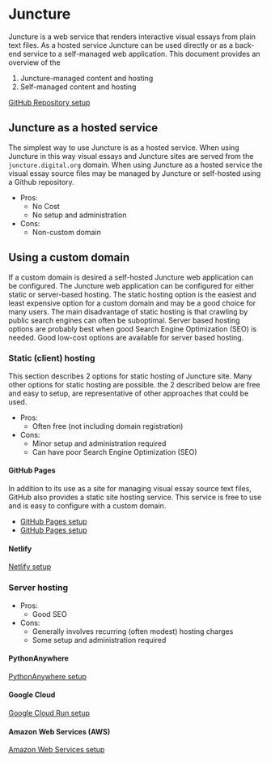 # Juncture

Juncture is a web service that renders interactive visual essays from plain text files.  As a hosted service Juncture can be used directly or as a back-end service to a self-managed web application.  This document provides an overview of the 

1. Juncture-managed content and hosting
2. Self-managed content and hosting

[GitHub Repository setup](github-setup)

## Juncture as a hosted service

The simplest way to use Juncture is as a hosted service.  When using Juncture in this way visual essays and Juncture sites are served from the `juncture.digital.org` domain.  When using Juncture as a hosted service the visual essay source files may be managed by Juncture or self-hosted using a Github repository.

- Pros:
  - No Cost
  - No setup and administration
- Cons:
  - Non-custom domain

## Using a custom domain

If a custom domain is desired a self-hosted Juncture web application can be configured.  The Juncture web application can be configured for either static or server-based hosting.  The static hosting option is the easiest and least expensive option for a custom domain and may be a good choice for many users.  The main disadvantage of static hosting is that crawling by public search engines can often be suboptimal.  Server based hosting options are probably best when good Search Engine Optimization (SEO) is needed.  Good low-cost options are available for server based hosting.

### Static (client) hosting

This section describes 2 options for static hosting of Juncture site.  Many other options for static hosting are possible.  the 2 described below are free and easy to setup, are representative of other approaches that could be used.

- Pros:
  - Often free (not including domain registration)
- Cons:
  - Minor setup and administration required
  - Can have poor Search Engine Optimization (SEO)

#### GitHub Pages

In addition to its use as a site for managing visual essay source text files, GitHub also provides a static site hosting service.  This service is free to use and is easy to configure with a custom domain.

- [GitHub Pages setup](github-pages-setup)
- [GitHub Pages setup](./github-pages-setup)

#### Netlify

[Netlify setup](netlify-setup)

### Server hosting

- Pros:
  - Good SEO
- Cons:
  - Generally involves recurring (often modest) hosting charges
  - Some setup and administration required

#### PythonAnywhere

[PythonAnywhere setup](pythonanywhere-setup)

#### Google Cloud

[Google Cloud Run setup](gcr-setup)

#### Amazon Web Services (AWS)

[Amazon Web Services setup](aws-setup)

